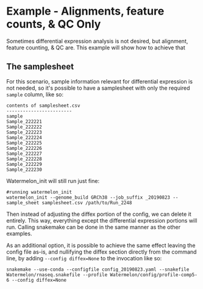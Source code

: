 # Example - Alignments, feature counts, & QC Only

Sometimes differential expression analysis is not desired, but alignment, feature counting, & QC are. This example will show how to achieve that

## The samplesheet

For this scenario, sample information relevant for differential expression is not needed, so it's possible to have a samplesheet with only the required `sample` column, like so:

    contents of samplesheet.csv
    ------------------------
    sample
    Sample_222221
    Sample_222222
    Sample_222223
    Sample_222224
    Sample_222225
    Sample_222226
    Sample_222227
    Sample_222228
    Sample_222229
    Sample_222230

Watermelon_init will still run just fine:

    #running watermelon_init
    watermelon_init --genome_build GRCh38 --job_suffix _20190823 --sample_sheet samplesheet.csv /path/to/Run_2248

Then instead of adjusting the diffex portion of the config, we can delete it entirely. This way, everything except the differential expression portions will run. Calling snakemake can be done in the same manner as the other examples.


As an additional option, it is possible to achieve the same effect leaving the config file as-is, and nullifying the diffex section directly from the command line, by adding `--config diffex=None` to the invocation like so:

    snakemake --use-conda --configfile config_20190823.yaml --snakefile Watermelon/rnaseq.snakefile --profile Watermelon/config/profile-comp5-6 --config diffex=None
